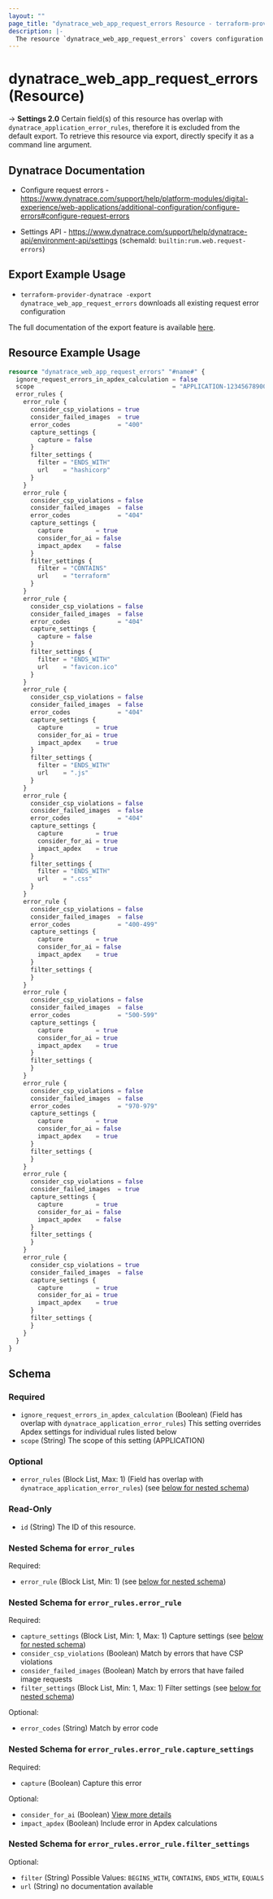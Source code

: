 ```yaml
---
layout: ""
page_title: "dynatrace_web_app_request_errors Resource - terraform-provider-dynatrace"
description: |-
  The resource `dynatrace_web_app_request_errors` covers configuration for web application request errors
---
```


# dynatrace_web_app_request_errors (Resource)

-> **Settings 2.0** Certain field(s) of this resource has overlap with `dynatrace_application_error_rules`, therefore it is excluded from the default export. To retrieve this resource via export, directly specify it as a command line argument. 

## Dynatrace Documentation

- Configure request errors - https://www.dynatrace.com/support/help/platform-modules/digital-experience/web-applications/additional-configuration/configure-errors#configure-request-errors

- Settings API - https://www.dynatrace.com/support/help/dynatrace-api/environment-api/settings (schemaId: `builtin:rum.web.request-errors`)

## Export Example Usage

- `terraform-provider-dynatrace -export dynatrace_web_app_request_errors` downloads all existing request error configuration

The full documentation of the export feature is available [here](https://registry.terraform.io/providers/dynatrace-oss/dynatrace/latest/docs/guides/export-v2).

## Resource Example Usage

```terraform
resource "dynatrace_web_app_request_errors" "#name#" {
  ignore_request_errors_in_apdex_calculation = false
  scope                                      = "APPLICATION-1234567890000000"
  error_rules {
    error_rule {
      consider_csp_violations = true
      consider_failed_images  = true
      error_codes             = "400"
      capture_settings {
        capture = false
      }
      filter_settings {
        filter = "ENDS_WITH"
        url    = "hashicorp"
      }
    }
    error_rule {
      consider_csp_violations = false
      consider_failed_images  = false
      error_codes             = "404"
      capture_settings {
        capture         = true
        consider_for_ai = false
        impact_apdex    = false
      }
      filter_settings {
        filter = "CONTAINS"
        url    = "terraform"
      }
    }
    error_rule {
      consider_csp_violations = false
      consider_failed_images  = false
      error_codes             = "404"
      capture_settings {
        capture = false
      }
      filter_settings {
        filter = "ENDS_WITH"
        url    = "favicon.ico"
      }
    }
    error_rule {
      consider_csp_violations = false
      consider_failed_images  = false
      error_codes             = "404"
      capture_settings {
        capture         = true
        consider_for_ai = true
        impact_apdex    = true
      }
      filter_settings {
        filter = "ENDS_WITH"
        url    = ".js"
      }
    }
    error_rule {
      consider_csp_violations = false
      consider_failed_images  = false
      error_codes             = "404"
      capture_settings {
        capture         = true
        consider_for_ai = true
        impact_apdex    = true
      }
      filter_settings {
        filter = "ENDS_WITH"
        url    = ".css"
      }
    }
    error_rule {
      consider_csp_violations = false
      consider_failed_images  = false
      error_codes             = "400-499"
      capture_settings {
        capture         = true
        consider_for_ai = false
        impact_apdex    = true
      }
      filter_settings {
      }
    }
    error_rule {
      consider_csp_violations = false
      consider_failed_images  = false
      error_codes             = "500-599"
      capture_settings {
        capture         = true
        consider_for_ai = true
        impact_apdex    = true
      }
      filter_settings {
      }
    }
    error_rule {
      consider_csp_violations = false
      consider_failed_images  = false
      error_codes             = "970-979"
      capture_settings {
        capture         = true
        consider_for_ai = false
        impact_apdex    = true
      }
      filter_settings {
      }
    }
    error_rule {
      consider_csp_violations = false
      consider_failed_images  = true
      capture_settings {
        capture         = true
        consider_for_ai = false
        impact_apdex    = false
      }
      filter_settings {
      }
    }
    error_rule {
      consider_csp_violations = true
      consider_failed_images  = false
      capture_settings {
        capture         = true
        consider_for_ai = true
        impact_apdex    = true
      }
      filter_settings {
      }
    }
  }
}
```

<!-- schema generated by tfplugindocs -->
## Schema

### Required

- `ignore_request_errors_in_apdex_calculation` (Boolean) (Field has overlap with `dynatrace_application_error_rules`) This setting overrides Apdex settings for individual rules listed below
- `scope` (String) The scope of this setting (APPLICATION)

### Optional

- `error_rules` (Block List, Max: 1) (Field has overlap with `dynatrace_application_error_rules`) (see [below for nested schema](#nestedblock--error_rules))

### Read-Only

- `id` (String) The ID of this resource.

<a id="nestedblock--error_rules"></a>
### Nested Schema for `error_rules`

Required:

- `error_rule` (Block List, Min: 1) (see [below for nested schema](#nestedblock--error_rules--error_rule))

<a id="nestedblock--error_rules--error_rule"></a>
### Nested Schema for `error_rules.error_rule`

Required:

- `capture_settings` (Block List, Min: 1, Max: 1) Capture settings (see [below for nested schema](#nestedblock--error_rules--error_rule--capture_settings))
- `consider_csp_violations` (Boolean) Match by errors that have CSP violations
- `consider_failed_images` (Boolean) Match by errors that have failed image requests
- `filter_settings` (Block List, Min: 1, Max: 1) Filter settings (see [below for nested schema](#nestedblock--error_rules--error_rule--filter_settings))

Optional:

- `error_codes` (String) Match by error code

<a id="nestedblock--error_rules--error_rule--capture_settings"></a>
### Nested Schema for `error_rules.error_rule.capture_settings`

Required:

- `capture` (Boolean) Capture this error

Optional:

- `consider_for_ai` (Boolean) [View more details](https://dt-url.net/hd580p2k)
- `impact_apdex` (Boolean) Include error in Apdex calculations


<a id="nestedblock--error_rules--error_rule--filter_settings"></a>
### Nested Schema for `error_rules.error_rule.filter_settings`

Optional:

- `filter` (String) Possible Values: `BEGINS_WITH`, `CONTAINS`, `ENDS_WITH`, `EQUALS`
- `url` (String) no documentation available
 